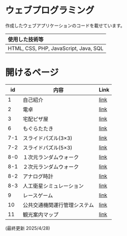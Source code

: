 # ウェブプログラミング

作成したウェブアプリケーションのコードを載せています。<br>

|使用した技術等|
|:-|
|HTML, CSS, PHP, JavaScript, Java, SQL|

# 開けるページ
|id|内容|Link|
|-|-|-|
|1|自己紹介|[link](https://j329nish.github.io/Web-Programming/1.html)|
|2|電卓|[link](https://j329nish.github.io/Web-Programming/2.html)|
|3|宅配ピザ屋|[link](https://j329nish.github.io/Web-Programming/3.html)|
|6|もぐらたたき|[link](https://j329nish.github.io/Web-Programming/6.html)|
|7-1|スライドパズル(3×3)|[link](https://j329nish.github.io/Web-Programming/7-1.html)|
|7-2|スライドパズル(5×3)|[link](https://j329nish.github.io/Web-Programming/7-2.html)|
|8-0|１次元ランダムウォーク|[link](https://j329nish.github.io/Web-Programming/8-0.html)|
|8-1|２次元ランダムウォーク|[link](https://j329nish.github.io/Web-Programming/8-1.html)|
|8-2|アナログ時計|[link](https://j329nish.github.io/Web-Programming/8-2.html)|
|8-3|人工衛星シミュレーション|[link](https://j329nish.github.io/Web-Programming/8-3.html)|
|9|レースゲーム|[link](https://j329nish.github.io/Web-Programming/9.html)|
|10|公共交通機関運行管理システム|[link](https://j329nish.github.io/Web-Programming/10.html)|
|11|観光案内マップ|[link](https://j329nish.github.io/Web-Programming/11.html)|


(最終更新 2025/4/28)
